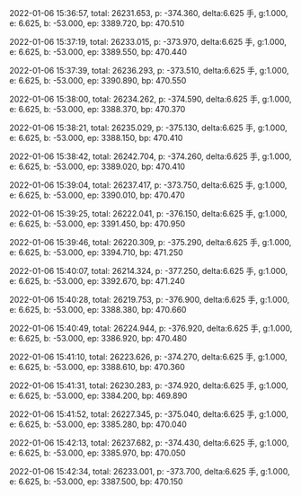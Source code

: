 2022-01-06 15:36:57, total: 26231.653, p: -374.360, delta:6.625 手, g:1.000, e: 6.625, b: -53.000, ep: 3389.720, bp: 470.510

2022-01-06 15:37:19, total: 26233.015, p: -373.970, delta:6.625 手, g:1.000, e: 6.625, b: -53.000, ep: 3389.550, bp: 470.440

2022-01-06 15:37:39, total: 26236.293, p: -373.510, delta:6.625 手, g:1.000, e: 6.625, b: -53.000, ep: 3390.890, bp: 470.550

2022-01-06 15:38:00, total: 26234.262, p: -374.590, delta:6.625 手, g:1.000, e: 6.625, b: -53.000, ep: 3388.370, bp: 470.370

2022-01-06 15:38:21, total: 26235.029, p: -375.130, delta:6.625 手, g:1.000, e: 6.625, b: -53.000, ep: 3388.150, bp: 470.410

2022-01-06 15:38:42, total: 26242.704, p: -374.260, delta:6.625 手, g:1.000, e: 6.625, b: -53.000, ep: 3389.020, bp: 470.410

2022-01-06 15:39:04, total: 26237.417, p: -373.750, delta:6.625 手, g:1.000, e: 6.625, b: -53.000, ep: 3390.010, bp: 470.470

2022-01-06 15:39:25, total: 26222.041, p: -376.150, delta:6.625 手, g:1.000, e: 6.625, b: -53.000, ep: 3391.450, bp: 470.950

2022-01-06 15:39:46, total: 26220.309, p: -375.290, delta:6.625 手, g:1.000, e: 6.625, b: -53.000, ep: 3394.710, bp: 471.250

2022-01-06 15:40:07, total: 26214.324, p: -377.250, delta:6.625 手, g:1.000, e: 6.625, b: -53.000, ep: 3392.670, bp: 471.240

2022-01-06 15:40:28, total: 26219.753, p: -376.900, delta:6.625 手, g:1.000, e: 6.625, b: -53.000, ep: 3388.380, bp: 470.660

2022-01-06 15:40:49, total: 26224.944, p: -376.920, delta:6.625 手, g:1.000, e: 6.625, b: -53.000, ep: 3386.920, bp: 470.480

2022-01-06 15:41:10, total: 26223.626, p: -374.270, delta:6.625 手, g:1.000, e: 6.625, b: -53.000, ep: 3388.610, bp: 470.360

2022-01-06 15:41:31, total: 26230.283, p: -374.920, delta:6.625 手, g:1.000, e: 6.625, b: -53.000, ep: 3384.200, bp: 469.890

2022-01-06 15:41:52, total: 26227.345, p: -375.040, delta:6.625 手, g:1.000, e: 6.625, b: -53.000, ep: 3385.280, bp: 470.040

2022-01-06 15:42:13, total: 26237.682, p: -374.430, delta:6.625 手, g:1.000, e: 6.625, b: -53.000, ep: 3385.970, bp: 470.050

2022-01-06 15:42:34, total: 26233.001, p: -373.700, delta:6.625 手, g:1.000, e: 6.625, b: -53.000, ep: 3387.500, bp: 470.150